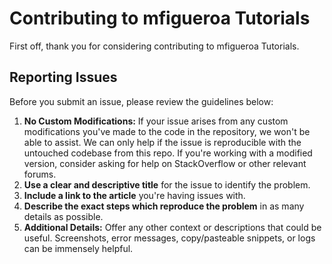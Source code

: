 # Contributing to mfigueroa Tutorials
First off, thank you for considering contributing to mfigueroa Tutorials.

## Reporting Issues
Before you submit an issue, please review the guidelines below:

1. **No Custom Modifications:** If your issue arises from any custom modifications you've made to the code in the repository, we won't be able to assist. We can only help if the issue is reproducible with the untouched codebase from this repo. If you're working with a modified version, consider asking for help on StackOverflow or other relevant forums.
2. **Use a clear and descriptive title** for the issue to identify the problem.
3. **Include a link to the article** you're having issues with.
4. **Describe the exact steps which reproduce the problem** in as many details as possible.
5. **Additional Details:** Offer any other context or descriptions that could be useful. Screenshots, error messages, copy/pasteable snippets, or logs can be immensely helpful.